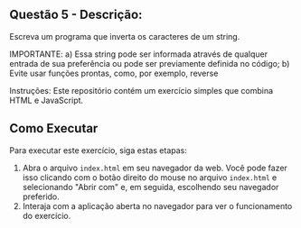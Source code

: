 ## Questão 5 - Descrição:

Escreva um programa que inverta os caracteres de um string.

IMPORTANTE:
a) Essa string pode ser informada através de qualquer entrada de sua preferência ou pode ser previamente definida no código;
b) Evite usar funções prontas, como, por exemplo, reverse

Instruções:
Este repositório contém um exercício simples que combina HTML e JavaScript.

## Como Executar
Para executar este exercício, siga estas etapas:
1. Abra o arquivo `index.html` em seu navegador da web. Você pode fazer isso clicando com o botão direito do mouse no arquivo `index.html` e selecionando "Abrir com" e, em seguida, escolhendo seu navegador preferido.
2. Interaja com a aplicação aberta no navegador para ver o funcionamento do exercício.

